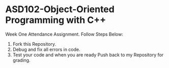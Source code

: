 # ASD102-Object-Oriented Programming with C++
Week One Attendance Assignment.
Follow Steps Below:
1. Fork this Repository.
2. Debug and fix all errors in code.
3. Test your code and when you are ready Push back to my Repository for grading.
